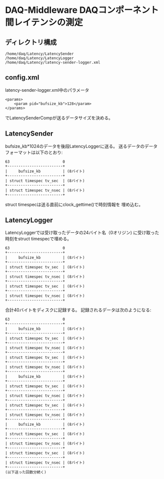 # DAQ-Middleware DAQコンポーネント間レイテンシの測定

## ディレクトリ構成

```
/home/daq/Latency/LatencySender
/home/daq/Latency/LatencyLogger
/home/daq/Latency/latency-sender-logger.xml
```

## config.xml

latency-sender-logger.xml中のパラメータ

```
<params>
    <param pid="bufsize_kb">128</param>
</params>
```

でLatencySenderCompが送るデータサイズを決める。

## LatencySender

bufsize_kb*1024のデータを後段LatencyLoggerに送る。
送るデータのデータフォーマットは以下のとおり:

```
63                        0
+-------------------------+
|     bufsize_kb          | (8バイト)
+-------------------------+
| struct timespec tv_sec  | (8バイト)
+-------------------------+
| struct timespec tv_nsec | (8バイト)
+-------------------------+
```

struct timespecは送る直前にclock_gettime()で時刻情報を
埋め込む。

## LatencyLogger

LatencyLoggerでは受け取ったデータの24バイト名（0オリジン)
に受け取った時刻をstruct timespecで埋める。

```
63                        0
+-------------------------+
|     bufsize_kb          | (8バイト)
+-------------------------+
| struct timespec tv_sec  | (8バイト)
+-------------------------+
| struct timespec tv_nsec | (8バイト)
+-------------------------+
| struct timespec tv_sec  | (8バイト)
+-------------------------+
| struct timespec tv_nsec | (8バイト)
+-------------------------+
```

合計40バイトをディスクに記録する。
記録されるデータは次のようになる:

```
63                        0
+-------------------------+
|     bufsize_kb          | (8バイト)
+-------------------------+
| struct timespec tv_sec  | (8バイト)
+-------------------------+
| struct timespec tv_nsec | (8バイト)
+-------------------------+
| struct timespec tv_sec  | (8バイト)
+-------------------------+
| struct timespec tv_nsec | (8バイト)
+-------------------------+
|     bufsize_kb          | (8バイト)
+-------------------------+
| struct timespec tv_sec  | (8バイト)
+-------------------------+
| struct timespec tv_nsec | (8バイト)
+-------------------------+
| struct timespec tv_sec  | (8バイト)
+-------------------------+
| struct timespec tv_nsec | (8バイト)
+-------------------------+
|     bufsize_kb          | (8バイト)
+-------------------------+
| struct timespec tv_sec  | (8バイト)
+-------------------------+
| struct timespec tv_nsec | (8バイト)
+-------------------------+
| struct timespec tv_sec  | (8バイト)
+-------------------------+
| struct timespec tv_nsec | (8バイト)
+-------------------------+
(以下送った回数分続く)
```
